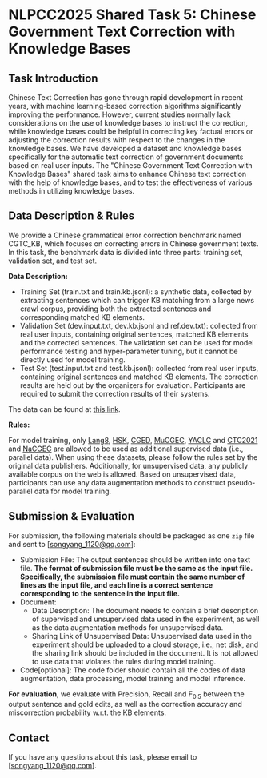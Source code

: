 # NLPCC2025 Shared Task 5: Chinese Government Text Correction with Knowledge Bases

## Task Introduction

Chinese Text Correction has gone through rapid development in recent years, with machine learning-based correction algorithms significantly improving the performance. However, current studies normally lack considerations on the use of knowledge bases to instruct the correction, while knowledge bases could be helpful in correcting key factual errors or adjusting the correction results with respect to the changes in the knowledge bases. We have developed a dataset and knowledge bases specifically for the automatic text correction of government documents based on real user inputs. The "Chinese Government Text Correction with Knowledge Bases" shared task aims to enhance Chinese text correction with the help of knowledge bases, and to test the effectiveness of various methods in utilizing knowledge bases.

## Data Description & Rules

We provide a Chinese grammatical error correction benchmark named CGTC_KB, which focuses on correcting errors in Chinese government texts. In this task, the benchmark data is divided into three parts: training set, validation set, and test set.

**Data Description:**

- Training Set (train.txt and train.kb.jsonl): a synthetic data, collected by extracting sentences which can trigger KB matching from a large news crawl corpus, providing both the extracted sentences and corresponding matched KB elements.
- Validation Set (dev.input.txt, dev.kb.jsonl and ref.dev.txt): collected from real user inputs, containing original sentences, matched KB elements and the corrected sentences. The validation set can be used for model performance testing and hyper-parameter tuning, but it cannot be directly used for model training.
- Test Set (test.input.txt and test.kb.jsonl): collected from real user inputs, containing original sentences and matched KB elements. The correction results are held out by the organizers for evaluation. Participants are required to submit the correction results of their systems.

The data can be found at  [this link](https://pan.baidu.com/s/1nCqKyWrDkmirwSMDimxLwQ?pwd=2002).

**Rules:**

For model training, only [Lang8](http://tcci.ccf.org.cn/conference/2018/taskdata.php), [HSK](https://cloud.tsinghua.edu.cn/f/9e46b10b52564736b0f3/),  [CGED](https://github.com/blcuicall/cged_datasets), [MuCGEC](https://github.com/HillZhang1999/MuCGEC), [YACLC](https://github.com/blcuicall/YACLC) and [CTC2021](https://github.com/destwang/CTC2021) and [NaCGEC](https://dgithub.xyz/masr2000/NaCGEC) are allowed to be used as additional supervised data (i.e., parallel data). When using these datasets, please follow the rules set by the original data publishers.
Additionally, for unsupervised data, any publicly available corpus on the web is allowed. Based on unsupervised data, participants can use any data augmentation methods to construct pseudo-parallel data for model training.

## Submission & Evaluation

For submission, the following materials should be packaged as one `zip` file and sent to [songyang_1120@qq.com]:

- Submission File: The output sentences should be written into one text file. **The format of submission file must be the same as the input file. Specifically, the submission file must contain the same number of lines as the input file, and each line is a correct sentence corresponding to the sentence in the input file.** 
- Document:
  - Data Description: The document needs to contain a brief description of supervised and unsupervised data used in the experiment, as well as the data augmentation methods for unsupervised data.
  - Sharing Link of Unsupervised Data: Unsupervised data used in the experiment should be uploaded to a cloud storage, i.e., net disk, and the sharing link should be included in the document. It is not allowed to use data that violates the rules during model training.
- Code[optional]: The code folder should contain all the codes of data augmentation, data processing, model training and model inference.

**For evaluation**, we evaluate with Precision, Recall and $\text{F}_{0.5}$ between the output sentence and gold edits, as well as the correction accuracy and miscorrection probability w.r.t. the KB elements.

## Contact 

If you have any questions about this task, please email to [songyang_1120@qq.com].
